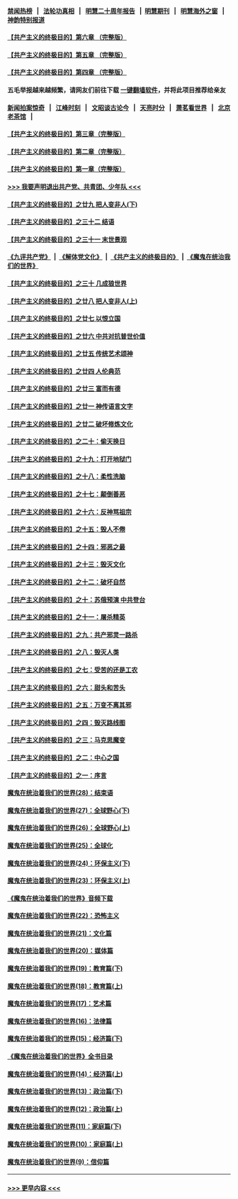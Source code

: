 #### [禁闻热榜](热点新闻.md?=0)  &nbsp;&nbsp;|&nbsp;&nbsp; [法轮功真相](https://github.com/gfw-breaker/truth/blob/master/README.md?=0) &nbsp;&nbsp;|&nbsp;&nbsp; [明慧二十周年报告](https://github.com/gfw-breaker/mh-reports/blob/master/README.md?=0) &nbsp;&nbsp;|&nbsp;&nbsp;[明慧期刊](https://github.com/gfw-breaker/mh-qikan) &nbsp;&nbsp;|&nbsp;&nbsp; [明慧海外之窗](https://github.com/gfw-breaker/mh-news/blob/master/README.md?=0) &nbsp;&nbsp;|&nbsp;&nbsp; [神韵特别报道](https://github.com/gfw-breaker/mh-news/blob/master/shenyun.md?=0)
#### [【共产主义的终极目的】第六章 （完整版）](../pages/nsc422/n11428913.md?t=03031431) 
#### [【共产主义的终极目的】第五章 （完整版）](../pages/nsc422/n11428912.md?t=03031431) 
#### [【共产主义的终极目的】第四章 （完整版）](../pages/nsc422/n11428907.md?t=03031431) 
#### 五毛举报越来越频繁，请网友们前往下载 [一键翻墙软件](https://github.com/gfw-breaker/ssr-accounts)，并将此项目推荐给亲友
#### [新闻拍案惊奇](https://github.com/gfw-breaker/banned-news/blob/master/pages/link4.md) &nbsp;&nbsp;|&nbsp;&nbsp; [江峰时刻](https://github.com/gfw-breaker/banned-news/blob/master/pages/link4.md) &nbsp;&nbsp;|&nbsp;&nbsp; [文昭谈古论今](https://github.com/gfw-breaker/banned-news/blob/master/pages/link4.md) &nbsp;&nbsp;|&nbsp;&nbsp; [天亮时分](https://github.com/gfw-breaker/banned-news/blob/master/pages/link4.md) &nbsp;&nbsp;|&nbsp;&nbsp; [萧茗看世界](https://github.com/gfw-breaker/banned-news/blob/master/pages/link4.md) &nbsp;&nbsp;|&nbsp;&nbsp; [北京老茶馆](https://github.com/gfw-breaker/banned-news/blob/master/pages/link4.md) &nbsp;&nbsp;|&nbsp;&nbsp; 
#### [【共产主义的终极目的】第三章（完整版）](../pages/nsc422/n11428848.md?t=03031431) 
#### [【共产主义的终极目的】第二章（完整版）](../pages/nsc422/n11428831.md?t=03031431) 
#### [【共产主义的终极目的】第一章（完整版）](../pages/nsc422/n11417651.md?t=03031431) 
#### [>>> 我要声明退出共产党、共青团、少年队 <<<](https://github.com/begood0513/goodnews/blob/master/quit/letter.md) 
#### [【共产主义的终极目的】之廿九 把人变非人(下)](../pages/nsc422/n11344140.md?t=03031431) 
#### [【共产主义的终极目的】之三十二 结语](../pages/nsc422/n11360535.md?t=03031431) 
#### [【共产主义的终极目的】之三十一 末世景观](../pages/nsc422/n11351129.md?t=03031431) 
#### [《九评共产党》](https://github.com/begood0513/9ping.md/blob/master/README.md) &nbsp;|&nbsp; [《解体党文化》](../../../../jtdwh.md/blob/master/README.md)  &nbsp;|&nbsp; [《共产主义的终极目的》](../../../../gczydzjmd.md/blob/master/README.md) &nbsp;|&nbsp; [《魔鬼在统治我们的世界》](../../../../mgztzwmdsj.md/blob/master/README.md) 
#### [【共产主义的终极目的】之三十 几成狼世界](../pages/nsc422/n11348280.md?t=03031431) 
#### [【共产主义的终极目的】之廿八 把人变非人(上)](../pages/nsc422/n11340492.md?t=03031431) 
#### [【共产主义的终极目的】之廿七 以恨立国](../pages/nsc422/n11336944.md?t=03031431) 
#### [【共产主义的终极目的】之廿六 中共对抗普世价值](../pages/nsc422/n11324785.md?t=03031431) 
#### [【共产主义的终极目的】之廿五 传统艺术颂神](../pages/nsc422/n11296396.md?t=03031431) 
#### [【共产主义的终极目的】之廿四 人伦典范](../pages/nsc422/n11296397.md?t=03031431) 
#### [【共产主义的终极目的】之廿三 富而有德](../pages/nsc422/n11283598.md?t=03031431) 
#### [【共产主义的终极目的】之廿一 神传语言文字](../pages/nsc422/n11263265.md?t=03031431) 
#### [【共产主义的终极目的】之廿二 破坏修炼文化](../pages/nsc422/n11245728.md?t=03031431) 
#### [【共产主义的终极目的】之二十：偷天换日](../pages/nsc422/n11238846.md?t=03031431) 
#### [【共产主义的终极目的】之十九：打开地狱门](../pages/nsc422/n11206376.md?t=03031431) 
#### [【共产主义的终极目的】之十八：柔性洗脑](../pages/nsc422/n11199994.md?t=03031431) 
#### [【共产主义的终极目的】之十七：颠倒善恶](../pages/nsc422/n11179782.md?t=03031431) 
#### [【共产主义的终极目的】之十六：反神骂祖宗](../pages/nsc422/n11166798.md?t=03031431) 
#### [【共产主义的终极目的】之十五：毁人不倦](../pages/nsc422/n11166792.md?t=03031431) 
#### [【共产主义的终极目的】之十四：邪恶之最](../pages/nsc422/n11150249.md?t=03031431) 
#### [【共产主义的终极目的】之十三：毁灭文化](../pages/nsc422/n11135227.md?t=03031431) 
#### [【共产主义的终极目的】之十二：破坏自然](../pages/nsc422/n11135214.md?t=03031431) 
#### [【共产主义的终极目的】之十：苏俄预演 中共登台](../pages/nsc422/n11118424.md?t=03031431) 
#### [【共产主义的终极目的】之十一：屠杀精英](../pages/nsc422/n11118442.md?t=03031431) 
#### [【共产主义的终极目的】之九：共产邪灵一路杀](../pages/nsc422/n11114139.md?t=03031431) 
#### [【共产主义的终极目的】之八：毁灭人类](../pages/nsc422/n11108503.md?t=03031431) 
#### [【共产主义的终极目的】之七：受苦的还是工农](../pages/nsc422/n11101809.md?t=03031431) 
#### [【共产主义的终极目的】之六：甜头和苦头](../pages/nsc422/n11096971.md?t=03031431) 
#### [【共产主义的终极目的】之五：万变不离其邪](../pages/nsc422/n11091285.md?t=03031431) 
#### [【共产主义的终极目的】之四：毁灭路线图](../pages/nsc422/n11086284.md?t=03031431) 
#### [【共产主义的终极目的】之三：马克思魔变](../pages/nsc422/n11061941.md?t=03031431) 
#### [【共产主义的终极目的】之二：中心之国](../pages/nsc422/n11047728.md?t=03031431) 
#### [【共产主义的终极目的】之一：序言](../pages/nsc422/n11086077.md?t=03031431) 
#### [魔鬼在统治着我们的世界(28)：结束语](../pages/nsc422/n10936246.md?t=03031431) 
#### [魔鬼在统治着我们的世界(27)：全球野心(下)](../pages/nsc422/n10928319.md?t=03031431) 
#### [魔鬼在统治着我们的世界(26)：全球野心(上)](../pages/nsc422/n10900318.md?t=03031431) 
#### [魔鬼在统治着我们的世界(25)：全球化](../pages/nsc422/n10788205.md?t=03031431) 
#### [魔鬼在统治着我们的世界(24)：环保主义(下)](../pages/nsc422/n10695307.md?t=03031431) 
#### [魔鬼在统治着我们的世界(23)：环保主义(上)](../pages/nsc422/n10688613.md?t=03031431) 
#### [《魔鬼在统治着我们的世界》音频下载](../pages/nsc422/n10635553.md?t=03031431) 
#### [魔鬼在统治着我们的世界(22)：恐怖主义](../pages/nsc422/n10614727.md?t=03031431) 
#### [魔鬼在统治着我们的世界(21)：文化篇](../pages/nsc422/n10597706.md?t=03031431) 
#### [魔鬼在统治着我们的世界(20)：媒体篇](../pages/nsc422/n10586579.md?t=03031431) 
#### [魔鬼在统治着我们的世界(19)：教育篇(下)](../pages/nsc422/n10564808.md?t=03031431) 
#### [魔鬼在统治着我们的世界(18)：教育篇(上)](../pages/nsc422/n10526970.md?t=03031431) 
#### [魔鬼在统治着我们的世界(17)：艺术篇](../pages/nsc422/n10499093.md?t=03031431) 
#### [魔鬼在统治着我们的世界(16)：法律篇](../pages/nsc422/n10485969.md?t=03031431) 
#### [魔鬼在统治着我们的世界(15)：经济篇(下)](../pages/nsc422/n10469975.md?t=03031431) 
#### [《魔鬼在统治着我们的世界》全书目录](../pages/nsc422/n10464261.md?t=03031431) 
#### [魔鬼在统治着我们的世界(14)：经济篇(上)](../pages/nsc422/n10457370.md?t=03031431) 
#### [魔鬼在统治着我们的世界(13)：政治篇(下)](../pages/nsc422/n10448270.md?t=03031431) 
#### [魔鬼在统治着我们的世界(12)：政治篇(上)](../pages/nsc422/n10444576.md?t=03031431) 
#### [魔鬼在统治着我们的世界(11)：家庭篇(下)](../pages/nsc422/n10440961.md?t=03031431) 
#### [魔鬼在统治着我们的世界(10)：家庭篇(上)](../pages/nsc422/n10435448.md?t=03031431) 
#### [魔鬼在统治着我们的世界(9)：信仰篇](../pages/nsc422/n10432159.md?t=03031431) 

----
#### [ >>> 更早内容 <<< ](../indexes/nsc422-earlier.md)
